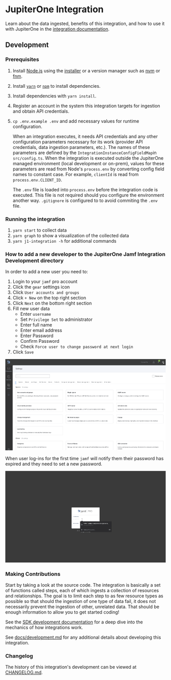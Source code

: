 # JupiterOne Integration

Learn about the data ingested, benefits of this integration, and how to use it
with JupiterOne in the [integration documentation](docs/jupiterone.md).

## Development

### Prerequisites

1. Install [Node.js](https://nodejs.org/) using the
   [installer](https://nodejs.org/en/download/) or a version manager such as
   [nvm](https://github.com/nvm-sh/nvm) or [fnm](https://github.com/Schniz/fnm).
2. Install [`yarn`](https://yarnpkg.com/getting-started/install) or
   [`npm`](https://github.com/npm/cli#installation) to install dependencies.
3. Install dependencies with `yarn install`.
4. Register an account in the system this integration targets for ingestion and
   obtain API credentials.
5. `cp .env.example .env` and add necessary values for runtime configuration.

   When an integration executes, it needs API credentials and any other
   configuration parameters necessary for its work (provider API credentials,
   data ingestion parameters, etc.). The names of these parameters are defined
   by the `IntegrationInstanceConfigFieldMap`in `src/config.ts`. When the
   integration is executed outside the JupiterOne managed environment (local
   development or on-prem), values for these parameters are read from Node's
   `process.env` by converting config field names to constant case. For example,
   `clientId` is read from `process.env.CLIENT_ID`.

   The `.env` file is loaded into `process.env` before the integration code is
   executed. This file is not required should you configure the environment
   another way. `.gitignore` is configured to to avoid commiting the `.env`
   file.

### Running the integration

1. `yarn start` to collect data
2. `yarn graph` to show a visualization of the collected data
3. `yarn j1-integration -h` for additional commands

### How to add a new developer to the JupiterOne Jamf Integration Development directory

In order to add a new user you need to:

1. Login to your `jamf` pro account
2. Click the `gear` settings icon
3. Click `User accounts and groups`
4. Click `+ New` on the top right section
5. Click `Next` on the bottom right section
6. Fill new user data
   - Enter `username`
   - Set `Privilege Set` to administrator
   - Enter full name
   - Enter email address
   - Enter Password
   - Confirm Password
   - Check `Force user to change password at next login`
7. Click `Save`

![Instructions](/images/add-account.gif)

When user log-ins for the first time `jamf` will notify them their password has
expired and they need to set a new password.

![First Login](/images/first-login.gif)

### Making Contributions

Start by taking a look at the source code. The integration is basically a set of
functions called steps, each of which ingests a collection of resources and
relationships. The goal is to limit each step to as few resource types as
possible so that should the ingestion of one type of data fail, it does not
necessarily prevent the ingestion of other, unrelated data. That should be
enough information to allow you to get started coding!

See the
[SDK development documentation](https://github.com/JupiterOne/sdk/blob/main/docs/integrations/development.md)
for a deep dive into the mechanics of how integrations work.

See [docs/development.md](docs/development.md) for any additional details about
developing this integration.

### Changelog

The history of this integration's development can be viewed at
[CHANGELOG.md](CHANGELOG.md).
